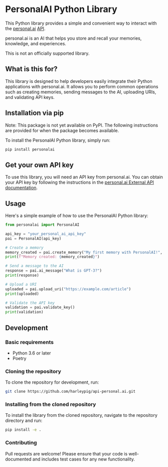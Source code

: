 # PersonalAI Python Library

This Python library provides a simple and convenient way to interact with the
[personal.ai](https://personal.ai)
[API](https://documenter.getpostman.com/view/13134732/TzscpSjZ).

personal.ai is an AI that helps you store and recall your memories, knowledge,
and experiences.

This is not an officially supported library.

## What is this for?

This library is designed to help developers easily integrate their Python
applications with personal.ai. It allows you to perform common operations such
as creating memories, sending messages to the AI, uploading URIs, and
validating API keys.

## Installation via pip

Note: This package is not yet available on PyPI. The following instructions
are provided for when the package becomes available.

To install the PersonalAI Python library, simply run:

```bash
pip install personalai
```

## Get your own API key

To use this library, you will need an API key from personal.ai. You can obtain
your API key by following the instructions in the [personal.ai External API
documentation](https://docs.personal.ai/upload-and-sync/custom-integrations-external-api).

## Usage

Here's a simple example of how to use the PersonalAI Python library:

```python
from personalai import PersonalAI

api_key = "your_personal_ai_api_key"
pai = PersonalAI(api_key)

# Create a memory
memory_created = pai.create_memory("My first memory with PersonalAI!", "Notes")
print(f"Memory created: {memory_created}")

# Send a message to the AI
response = pai.ai_message("What is GPT-3?")
print(response)

# Upload a URI
uploaded = pai.upload_uri("https://example.com/article")
print(uploaded)

# Validate the API key
validation = pai.validate_key()
print(validation)
```

## Development

### Basic requirements

* Python 3.6 or later
* Poetry

### Cloning the repository

To clone the repository for development, run:

```bash
git clone https://github.com/harleypig/api-personal.ai.git
```

### Installing from the cloned repository

To install the library from the cloned repository, navigate to the repository
directory and run:

```bash
pip install -e .
```

### Contributing

Pull requests are welcome! Please ensure that your code is well-documented and
includes test cases for any new functionality.
